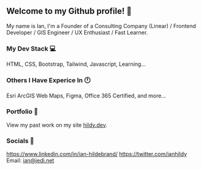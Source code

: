 

## Welcome to my Github profile! 🦖

My name is Ian, I'm a Founder of a Consulting Company (Linear) / Frontend Developer / GIS Engineer / UX Enthusiast / Fast Learner.

### My Dev Stack 💻
HTML, CSS, Bootstrap, Tailwind, Javascript, Learning...

### Others I Have Experice In 🕛
Esri ArcGIS Web Maps, Figma, Office 365 Certified, and more...

### Portfolio 👤
View my past work on my site [hildy.dev](https://hildy.dev/). 

### Socials 🤙
https://www.linkedin.com/in/ian-hildebrand/
https://twitter.com/ianhildy
Email: ian@jedi.net
